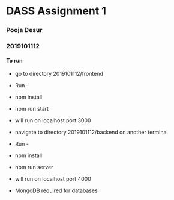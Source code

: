 # DASS Assignment 1
### Pooja Desur
### 2019101112

 
#### To run

* go to directory 2019101112/frontend
* Run -
* npm install
* npm run start
* will run on localhost port 3000

* navigate to directory 2019101112/backend on another terminal
* Run -
* npm install
* npm run server
* will run on localhost port 4000

* MongoDB required for databases




